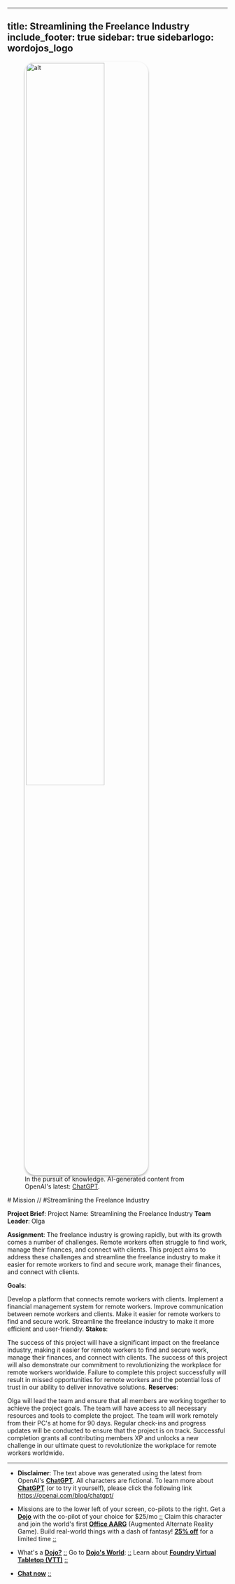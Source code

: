  ---
title: Streamlining the Freelance Industry
include_footer: true
sidebar: true
sidebarlogo: wordojos_logo
---
<figure>
    <img src='/uploads/mechs/Barista.png' style="width: 65%;height: 65%;padding: 3px; box-shadow: 0 3px 5px rgba(0,0,0,.3);border-radius: 25px;overflow: hidden;border: none;" align="middle"; alt='alt'; alt='student in hoody with laptop';/>
    <figcaption>In the pursuit of knowledge.  AI-generated content from OpenAI's latest: <a href="https://openai.com/blog/chatgpt/" >ChatGPT</a>.</figcaption>
</figure>
# Mission // #Streamlining the Freelance Industry

**Project Brief**:
Project Name: Streamlining the Freelance Industry
**Team Leader**: Olga

**Assignment**:
The freelance industry is growing rapidly, but with its growth comes a number of challenges. Remote workers often struggle to find work, manage their finances, and connect with clients. This project aims to address these challenges and streamline the freelance industry to make it easier for remote workers to find and secure work, manage their finances, and connect with clients.

**Goals**:

Develop a platform that connects remote workers with clients.
Implement a financial management system for remote workers.
Improve communication between remote workers and clients.
Make it easier for remote workers to find and secure work.
Streamline the freelance industry to make it more efficient and user-friendly.
**Stakes**:

The success of this project will have a significant impact on the freelance industry, making it easier for remote workers to find and secure work, manage their finances, and connect with clients.
The success of this project will also demonstrate our commitment to revolutionizing the workplace for remote workers worldwide.
Failure to complete this project successfully will result in missed opportunities for remote workers and the potential loss of trust in our ability to deliver innovative solutions.
**Reserves**:

Olga will lead the team and ensure that all members are working together to achieve the project goals.
The team will have access to all necessary resources and tools to complete the project.
The team will work remotely from their PC's at home for 90 days.
Regular check-ins and progress updates will be conducted to ensure that the project is on track.
Successful completion grants all contributing members XP and unlocks a new challenge in our ultimate quest to revolutionize the workplace for remote workers worldwide.

---

* **Disclaimer**: The text above was generated using the latest from OpenAI's [**ChatGPT**](https://openai.com/blog/chatgpt/).  All characters are fictional.  To learn more about [**ChatGPT**](https://openai.com/blog/chatgpt/) (or to try it yourself), please click the following link https://openai.com/blog/chatgpt/

* Missions are to the lower left of your screen, co-pilots to the right. Get a [**Dojo**](https://workmates.live/marketplace) with the co-pilot of your choice for $25/mo [::](https://workmates.live/marketplace)  Claim this character and join the world's first [**Office AARG**](https://dojos.world) (Augmented Alternate Reality Game). Build real-world things with a dash of fantasy! [**25% off**](https://blog.workdojos.com/deal-on-a-dojo) for a limited time [::](https://blog.workdojos.com/deal-on-a-dojo) 

* What's a [**Dojo?**](https://workdojos.com) [::](https://workdojos.com)  Go to [**Dojo's World**](https://dojos.world): [::](https://dojos.world)  Learn about [**Foundry Virtual Tabletop (VTT)**](https://foundryvtt.com) [::](https://foundryvtt.com/)

* [**Chat now**](https://chat.workmates.live/channel/support) [::](https://chat.workmates.live/channel/support)